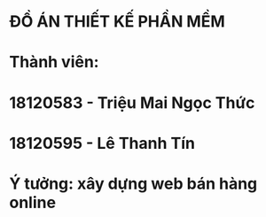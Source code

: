 # ĐỒ ÁN THIẾT KẾ PHẦN MỀM
# Thành viên: 
# 18120583 - Triệu Mai Ngọc Thức
# 18120595 - Lê Thanh Tín
# Ý tưởng: xây dựng web bán hàng online
